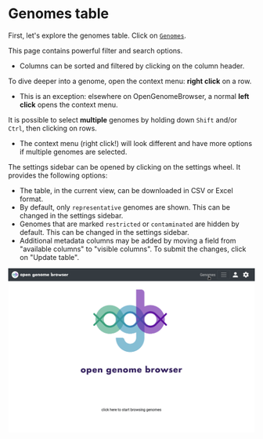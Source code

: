 <link rel="shortcut icon" type="image/svg+xml" href="/opengenomebrowser/favicon.svg">

# Genomes table

First, let's explore the genomes table. Click on [`Genomes`](https://opengenomebrowser.bioinformatics.unibe.ch/genomes).

This page contains powerful filter and search options.
  - Columns can be sorted and filtered by clicking on the column header.

To dive deeper into a genome, open the context menu: **right click** on a row.
  - This is an exception: elsewhere on OpenGenomeBrowser, a normal **left click** opens the context menu.

It is possible to select **multiple** genomes by holding down `Shift` and/or `Ctrl`, then clicking on rows.
  - The context menu (right click!) will look different and have more options if multiple genomes are selected.

The settings sidebar can be opened by clicking on the settings wheel. It provides the following options:
  - The table, in the current view, can be downloaded in CSV or Excel format.
  - By default, only `representative` genomes are shown. This can be changed in the settings sidebar.
  - Genomes that are marked `restricted` or `contaminated` are hidden by default. This can be changed in the settings sidebar.
  - Additional metadata columns may be added by moving a field from "available columns" to "visible columns". To submit the changes, click on "Update table".

![genomes table demo](../media/genomes.apng)
